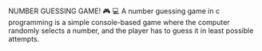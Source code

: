  NUMBER GUESSING GAME! 🎮 💻 
A number guessing game in c programming is a simple console-based game where the computer randomly selects a number, and the player has to guess it in least possible attempts.
